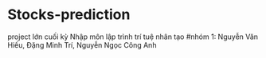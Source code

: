 # Stocks-prediction
 project lớn cuối kỳ Nhập môn lập trình trí tuệ nhân tạo
 #nhóm 1: Nguyễn Văn Hiếu, Đặng Minh Trí, Nguyễn Ngọc Công Anh
